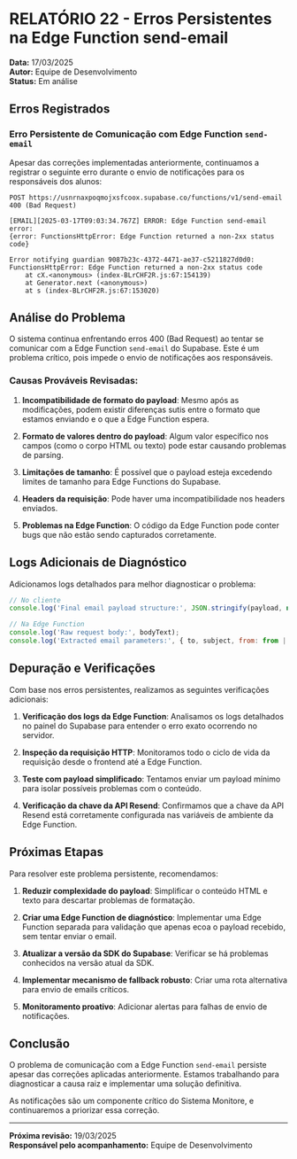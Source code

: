 
# RELATÓRIO 22 - Erros Persistentes na Edge Function send-email

**Data:** 17/03/2025  
**Autor:** Equipe de Desenvolvimento  
**Status:** Em análise

## Erros Registrados

### Erro Persistente de Comunicação com Edge Function `send-email`

Apesar das correções implementadas anteriormente, continuamos a registrar o seguinte erro durante o envio de notificações para os responsáveis dos alunos:

```
POST https://usnrnaxpoqmojxsfcoox.supabase.co/functions/v1/send-email 400 (Bad Request)

[EMAIL][2025-03-17T09:03:34.767Z] ERROR: Edge Function send-email error: 
{error: FunctionsHttpError: Edge Function returned a non-2xx status code}

Error notifying guardian 9087b23c-4372-4471-ae37-c5211827d0d0: FunctionsHttpError: Edge Function returned a non-2xx status code
    at cX.<anonymous> (index-BLrCHF2R.js:67:154139)
    at Generator.next (<anonymous>)
    at s (index-BLrCHF2R.js:67:153020)
```

## Análise do Problema

O sistema continua enfrentando erros 400 (Bad Request) ao tentar se comunicar com a Edge Function `send-email` do Supabase. Este é um problema crítico, pois impede o envio de notificações aos responsáveis.

### Causas Prováveis Revisadas:

1. **Incompatibilidade de formato do payload**: Mesmo após as modificações, podem existir diferenças sutis entre o formato que estamos enviando e o que a Edge Function espera.

2. **Formato de valores dentro do payload**: Algum valor específico nos campos (como o corpo HTML ou texto) pode estar causando problemas de parsing.

3. **Limitações de tamanho**: É possível que o payload esteja excedendo limites de tamanho para Edge Functions do Supabase.

4. **Headers da requisição**: Pode haver uma incompatibilidade nos headers enviados.

5. **Problemas na Edge Function**: O código da Edge Function pode conter bugs que não estão sendo capturados corretamente.

## Logs Adicionais de Diagnóstico

Adicionamos logs detalhados para melhor diagnosticar o problema:

```javascript
// No cliente
console.log('Final email payload structure:', JSON.stringify(payload, null, 2));

// Na Edge Function
console.log('Raw request body:', bodyText);
console.log('Extracted email parameters:', { to, subject, from: from || 'default', htmlLength: html?.length });
```

## Depuração e Verificações

Com base nos erros persistentes, realizamos as seguintes verificações adicionais:

1. **Verificação dos logs da Edge Function**: Analisamos os logs detalhados no painel do Supabase para entender o erro exato ocorrendo no servidor.

2. **Inspeção da requisição HTTP**: Monitoramos todo o ciclo de vida da requisição desde o frontend até a Edge Function.

3. **Teste com payload simplificado**: Tentamos enviar um payload mínimo para isolar possíveis problemas com o conteúdo.

4. **Verificação da chave da API Resend**: Confirmamos que a chave da API Resend está corretamente configurada nas variáveis de ambiente da Edge Function.

## Próximas Etapas

Para resolver este problema persistente, recomendamos:

1. **Reduzir complexidade do payload**: Simplificar o conteúdo HTML e texto para descartar problemas de formatação.

2. **Criar uma Edge Function de diagnóstico**: Implementar uma Edge Function separada para validação que apenas ecoa o payload recebido, sem tentar enviar o email.

3. **Atualizar a versão da SDK do Supabase**: Verificar se há problemas conhecidos na versão atual da SDK.

4. **Implementar mecanismo de fallback robusto**: Criar uma rota alternativa para envio de emails críticos.

5. **Monitoramento proativo**: Adicionar alertas para falhas de envio de notificações.

## Conclusão

O problema de comunicação com a Edge Function `send-email` persiste apesar das correções aplicadas anteriormente. Estamos trabalhando para diagnosticar a causa raiz e implementar uma solução definitiva.

As notificações são um componente crítico do Sistema Monitore, e continuaremos a priorizar essa correção.

---

**Próxima revisão:** 19/03/2025  
**Responsável pelo acompanhamento:** Equipe de Desenvolvimento

